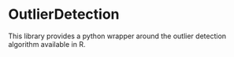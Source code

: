 # OutlierDetection
This library provides a python wrapper around the outlier detection algorithm available in R. 
